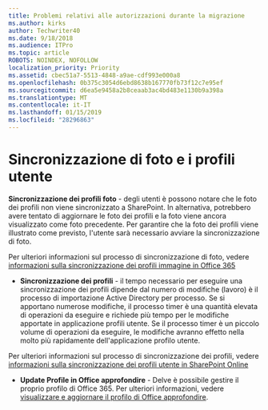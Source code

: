 ```yaml
---
title: Problemi relativi alle autorizzazioni durante la migrazione
ms.author: kirks
author: Techwriter40
ms.date: 9/18/2018
ms.audience: ITPro
ms.topic: article
ROBOTS: NOINDEX, NOFOLLOW
localization_priority: Priority
ms.assetid: cbec51a7-5513-4848-a9ae-cdf993e000a8
ms.openlocfilehash: 0b375c3054d6ebd8638b167770fb73f12c7e95ef
ms.sourcegitcommit: d6ea5e9458a2b8ceaab3ac4bd483e1130b9a398a
ms.translationtype: MT
ms.contentlocale: it-IT
ms.lasthandoff: 01/15/2019
ms.locfileid: "28296863"
---
```

# <a name="user-profile-and-photo-synchronization"></a>Sincronizzazione di foto e i profili utente

 **Sincronizzazione dei profili foto** - degli utenti è possono notare che le foto dei profili non viene sincronizzato a SharePoint. In alternativa, potrebbero avere tentato di aggiornare le foto dei profili e la foto viene ancora visualizzato come foto precedente. Per garantire che la foto dei profili viene illustrato come previsto, l'utente sarà necessario avviare la sincronizzazione di foto. 
  
Per ulteriori informazioni sul processo di sincronizzazione di foto, vedere [informazioni sulla sincronizzazione dei profili immagine in Office 365](https://go.microsoft.com/fwlink/?linkid=2022634)
  
- **Sincronizzazione dei profili** - il tempo necessario per eseguire una sincronizzazione dei profili dipende dal numero di modifiche (lavoro) è il processo di importazione Active Directory per processo. Se si apportano numerose modifiche, il processo timer è una quantità elevata di operazioni da eseguire e richiede più tempo per le modifiche apportate in applicazione profili utente. Se il processo timer è un piccolo volume di operazioni da eseguire, le modifiche avranno effetto nella molto più rapidamente dell'applicazione profilo utente. 
  
Per ulteriori informazioni sul processo di sincronizzazione dei profili, vedere [informazioni sulla sincronizzazione dei profili utente in SharePoint Online](https://go.microsoft.com/fwlink/?linkid=2022639)
    
- **Update Profile in Office approfondire** - Delve è possibile gestire il proprio profilo di Office 365. Per ulteriori informazioni, vedere [visualizzare e aggiornare il profilo di Office approfondire](https://support.office.com/en-us/article/View-and-update-your-profile-in-Office-Delve-4e84343b-eedf-45a1-aeb9-8627ccca14ba).
    

